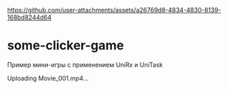 
https://github.com/user-attachments/assets/a26769d8-4834-4830-8139-168bd8244d64
# some-clicker-game

Пример мини-игры с применением UniRx и UniTask

Uploading Movie_001.mp4…
